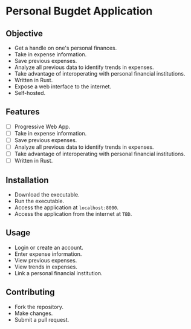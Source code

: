 # Personal Bugdet Application

## Objective
- Get a handle on one's personal finances.
- Take in expense information.
- Save previous expenses.
- Analyze all previous data to identify trends in expenses.
- Take advantage of interoperating with personal financial institutions.
- Written in Rust.
- Expose a web interface to the internet.
- Self-hosted.

## Features
- [ ] Progressive Web App.
- [ ] Take in expense information.
- [ ] Save previous expenses.
- [ ] Analyze all previous data to identify trends in expenses.
- [ ] Take advantage of interoperating with personal financial institutions.
- [ ] Written in Rust.

## Installation
- Download the executable.
- Run the executable.
- Access the application at `localhost:8000`.
- Access the application from the internet at `TBD`.

## Usage
- Login or create an account.
- Enter expense information.
- View previous expenses.
- View trends in expenses.
- Link a personal financial institution.

## Contributing
- Fork the repository.
- Make changes.
- Submit a pull request.




